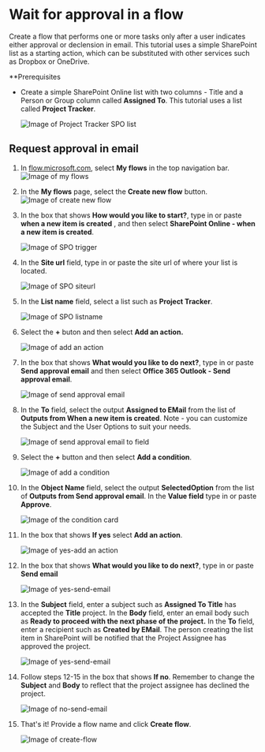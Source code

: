 <properties    pageTitle="Wait for approval in a flow | Microsoft Flow"    description="Flows can wait for external events, such as users indicating approval in email."    services=""    suite="flow"    documentationCenter="na"    authors="merwanhade"    manager="stepsic"    editor=""    tags=""/><tags   ms.service="flow"   ms.devlang="na"   ms.topic="article"   ms.tgt_pltfrm="na"   ms.workload="na"   ms.date="04/24/2016"   ms.author="merwanhade"/># Wait for approval in a flow #Create a flow that performs one or more tasks only after a user indicates either approval or declension in email. This tutorial uses a simple SharePoint list as a starting action, which can be substituted with other services such as Dropbox or OneDrive. **Prerequisites- Create a simple SharePoint Online list with two columns - Title and a Person or Group column called **Assigned To**. This tutorial uses a list called **Project Tracker**.   ![Image of Project Tracker SPO list](./media/wait-for-approvals/project-tracker.png)## Request approval in email ##1. In [flow.microsoft.com](https://flow.microsoft.com), select **My flows** in the top navigation bar.
	![Image of my flows](./media/wait-for-approvals/my-flows.png)

1. In the **My flows** page, select the **Create new flow** button.  
	![Image of create new flow](./media/wait-for-approvals/create-a-new-flow.png)
1. In the box that shows **How would you like to start?**, type in or paste **when a new item is created** , and then select **SharePoint Online - when a new item is created**. 
		![Image of SPO trigger](./media/wait-for-approvals/SPO-trigger.png)1. In the **Site url** field, type in or paste the site url of where your list is located. 

	![Image of SPO siteurl](./media/wait-for-approvals/SPO-site-url.png)
1. In the **List name** field, select a list such as **Project Tracker**. 
	![Image of SPO listname](./media/wait-for-approvals/SPO-list-name.png)1. Select the **+** buton and then select **Add an action.**

	![Image of add an action](./media/wait-for-approvals/add-an-action.png)
1. In the box that shows **What would you like to do next?**, type in or paste **Send approval email** and then select **Office 365 Outlook - Send approval email**. 
	![Image of send approval email](./media/wait-for-approvals/send-approval-email-select.png)1. In the **To** field, select the output **Assigned to EMail** from the list of **Outputs from When a new item is created**. Note - you can customize the Subject and the User Options to suit your needs. 		![Image of send approval email to field](./media/wait-for-approvals/send-approval-email-to.png)1. Select the **+** button and then select **Add a condition**. 

	![Image of add a condition](./media/wait-for-approvals/add-a-condition.png)
1. In the **Object Name** field, select the output **SelectedOption** from the list of **Outputs from Send approval email**. In the **Value field** type in or paste **Approve**.
	![Image of the condition card](./media/wait-for-approvals/condition-card-2.png)1. In the box that shows **If yes** select **Add an action**. 

	![Image of yes-add an action](./media/wait-for-approvals/yes-add-an-action.png)1. In the box that shows **What would you like to do next?**, type in or paste **Send email**

	![Image of yes-send-email](./media/wait-for-approvals/yes-send-email.png)
1. In the **Subject** field, enter a subject such as **Assigned To Title** has accepted the **Title** project. In the **Body** field, enter an email body such as **Ready to proceed with the next phase of the project.** In the **To** field, enter a recipient such as **Created by EMail**. The person creating the list item in SharePoint will be notified that the Project Assignee has approved the project. 

	![Image of yes-send-email](./media/wait-for-approvals/if-yes-send-email-card-2.png)
1. Follow steps 12-15 in the box that shows **If no**. Remember to change the **Subject** and **Body** to reflect that the project assignee has declined the project.
 	 ![Image of no-send-email](./media/wait-for-approvals/no-send-email.png)	 1. That's it! Provide a flow name and click  **Create flow**.  
	 ![Image of create-flow](./media/wait-for-approvals/create-flow.png)